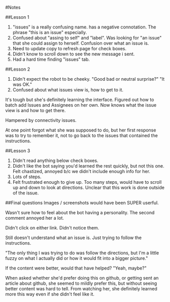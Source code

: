 #Notes

##Lesson 1
1. "issues" is a really confusing name. has a negative connotation. The phrase "this is an issue" especially.
2. Confused about "assing to self" and "label". Was looking for "an issue" that she could assign to herself. Confusion over what an issue is.
3. Need to update copy to refresh page for check boxes.
4. Didn't know to scroll down to see the new message i sent.
5. Had a hard time finding "issues" tab. 

##Lesson 2
1. Didn't expect the robot to be cheeky. "Good bad or neutral surprise?" "It was OK."
2. Confused about what issues view is, how to get to it.

It's tough but she's definitely learning the interface. Figured out how to batch add Issues and Assignees on her own. Now knows what the issue view is and how to get there.

Hampered by connectivity issues.

At one point forgot what she was supposed to do, but her first response was to try to remember it, not to go back to the issues that contained the instructions.

##Lesson 3
1. Didn't read anything below check boxes. 
2. Didn't like the bot saying you'd learned the rest quickly, but not this one. Felt chastized, annoyed b/c we didn't include enough info for her.
3. Lots of steps.
4. Felt frustrated enough to give up. Too many steps, would have to scroll up and down to look at directions. Unclear that this work is done outside of the issue. 

##Final questions
Images / screenshots would have been SUPER userful. 

Wasn't sure how to feel about the bot having a personality. The second comment annoyed her a lot.

Didn't click on either link. Didn't notice them.

Still doesn't understand what an issue is. Just trying to follow the instructions. 

"The only thing I was trying to do was follow the directions, but I'm a little fuzzy on what I actually did or how it would fit into a bigger picture."

If the content were better, would that have helped? "Yeah, maybe?"

When asked whether she'd prefer doing this on github, or getting sent an article about github, she seemed to mildly prefer this, but without seeing better content was hard to tell. From watching her, she definitely learned more this way even if she didn't feel like it.
